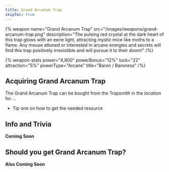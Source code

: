 ```yaml
---
title: Grand Arcanum Trap
skipToc: true
---
```


{% weapon
 name="Grand Arcanum Trap"
 src="/images/weapons/grand-arcanum-trap.png"
 description="The pulsing red crystal at the dark heart of this trap glows with an eerie light, attracting mystic mice like moths to a flame. Any mouse attuned or interested in arcane energies and secrets will find this trap positively irresistible and will pursue it to their doom!"
/%}

{% weapon-stats
 power="4,800"
 powerBonus="12%"
 luck="22"
 attraction="5%"
 powerType="Arcane"
 title="Baron / Baroness"
/%}

## Acquiring Grand Arcanum Trap

The Grand Arcanum Trap can be bought from the Trapsmith in the *location* for ...

- Tip one on how to get the needed resource

## Info and Trivia

**Coming Soon**

## Should you get Grand Arcanum Trap?

**Also Coming Soon**
